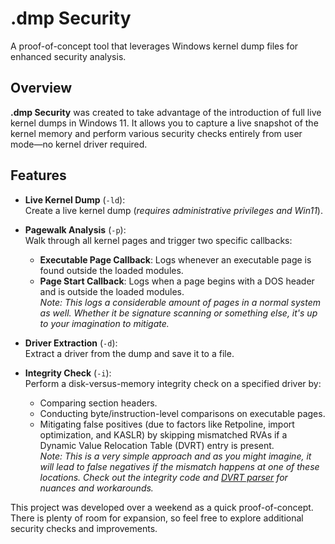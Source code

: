 # .dmp Security

A proof-of-concept tool that leverages Windows kernel dump files for enhanced security analysis.

## Overview

**.dmp Security** was created to take advantage of the introduction of full live kernel dumps in Windows 11. It allows you to capture a live snapshot of the kernel memory and perform various security checks entirely from user mode—no kernel driver required.

## Features

- **Live Kernel Dump** (`-ld`):  
  Create a live kernel dump (*requires administrative privileges and Win11*).

- **Pagewalk Analysis** (`-p`):  
  Walk through all kernel pages and trigger two specific callbacks:
  - **Executable Page Callback**: Logs whenever an executable page is found outside the loaded modules.
  - **Page Start Callback**: Logs when a page begins with a DOS header and is outside the loaded modules.  
    *Note: This logs a considerable amount of pages in a normal system as well. Whether it be signature scanning or something else, it's up to your imagination to mitigate.*

- **Driver Extraction** (`-d`):  
  Extract a driver from the dump and save it to a file.

- **Integrity Check** (`-i`):  
  Perform a disk-versus-memory integrity check on a specified driver by:
  - Comparing section headers.
  - Conducting byte/instruction-level comparisons on executable pages.
  - Mitigating false positives (due to factors like Retpoline, import optimization, and KASLR) by skipping mismatched RVAs if a Dynamic Value Relocation Table (DVRT) entry is present.  
    *Note: This is a very simple approach and as you might imagine, it will lead to false negatives if the mismatch happens at one of these locations. Check out the integrity code and [DVRT parser](https://github.com/Life45/dmputils/blob/main/external/dvrtparser/dvrtparser.h) for nuances and workarounds.*

This project was developed over a weekend as a quick proof-of-concept. There is plenty of room for expansion, so feel free to explore additional security checks and improvements.
